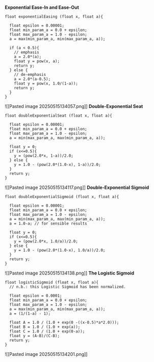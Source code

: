**Exponential Ease-In and Ease-Out**
```
float exponentialEasing (float x, float a){
  
  float epsilon = 0.00001;
  float min_param_a = 0.0 + epsilon;
  float max_param_a = 1.0 - epsilon;
  a = max(min_param_a, min(max_param_a, a));
  
  if (a < 0.5){
    // emphasis
    a = 2.0*(a);
    float y = pow(x, a);
    return y;
  } else {
    // de-emphasis
    a = 2.0*(a-0.5);
    float y = pow(x, 1.0/(1-a));
    return y;
  }
}
```

![[Pasted image 20250515134057.png]]
**Double-Exponential Seat**

```
float doubleExponentialSeat (float x, float a){

  float epsilon = 0.00001;
  float min_param_a = 0.0 + epsilon;
  float max_param_a = 1.0 - epsilon;
  a = min(max_param_a, max(min_param_a, a)); 

  float y = 0;
  if (x<=0.5){
    y = (pow(2.0*x, 1-a))/2.0;
  } else {
    y = 1.0 - (pow(2.0*(1.0-x), 1-a))/2.0;
  }
  return y;
}
```

![[Pasted image 20250515134117.png]]
**Double-Exponential Sigmoid**

```
float doubleExponentialSigmoid (float x, float a){

  float epsilon = 0.00001;
  float min_param_a = 0.0 + epsilon;
  float max_param_a = 1.0 - epsilon;
  a = min(max_param_a, max(min_param_a, a));
  a = 1.0-a; // for sensible results
  
  float y = 0;
  if (x<=0.5){
    y = (pow(2.0*x, 1.0/a))/2.0;
  } else {
    y = 1.0 - (pow(2.0*(1.0-x), 1.0/a))/2.0;
  }
  return y;
}
```

![[Pasted image 20250515134138.png]]
**The Logistic Sigmoid**

```
float logisticSigmoid (float x, float a){
  // n.b.: this Logistic Sigmoid has been normalized.

  float epsilon = 0.0001;
  float min_param_a = 0.0 + epsilon;
  float max_param_a = 1.0 - epsilon;
  a = max(min_param_a, min(max_param_a, a));
  a = (1/(1-a) - 1);

  float A = 1.0 / (1.0 + exp(0 -((x-0.5)*a*2.0)));
  float B = 1.0 / (1.0 + exp(a));
  float C = 1.0 / (1.0 + exp(0-a)); 
  float y = (A-B)/(C-B);
  return y;
}
```

![[Pasted image 20250515134201.png]]